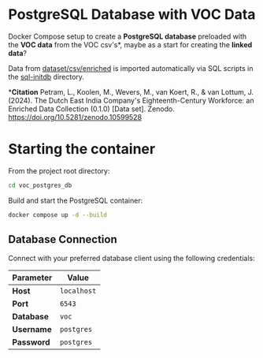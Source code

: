 # PostgreSQL Database with VOC Data

Docker Compose setup to create a **PostgreSQL database** preloaded with the **VOC data** from the VOC csv's*, maybe as a start for creating the **linked data**?

Data from [dataset/csv/enriched](dataset/csv/enriched) is imported automatically via SQL scripts in the [sql-initdb](sql-initdb) directory.

***Citation**
Petram, L., Koolen, M., Wevers, M., van Koert, R., & van Lottum, J. (2024). The Dutch East India Company's Eighteenth-Century Workforce: an Enriched Data Collection (0.1.0) [Data set]. Zenodo. https://doi.org/10.5281/zenodo.10599528

# Starting the container

From the project root directory:

```bash
cd voc_postgres_db
```

Build and start the PostgreSQL container:

```bash
docker compose up -d --build
```

## Database Connection

Connect with your preferred database client using the following credentials:

| Parameter    | Value       |
| ------------ | ----------- |
| **Host**     | `localhost` |
| **Port**     | `6543`      |
| **Database** | `voc`       |
| **Username** | `postgres`  |
| **Password** | `postgres`  |
